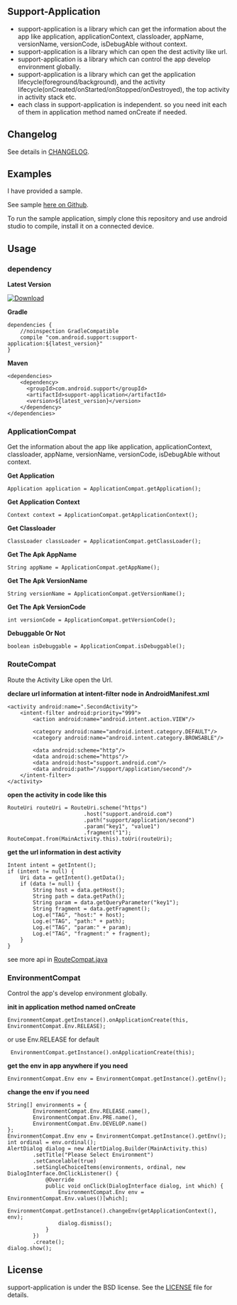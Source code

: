 ## Support-Application

 - support-application is a library which can get the information about the app like application, applicationContext, classloader, appName, versionName, versionCode, isDebugAble without context.
 - support-application is a library which can open the dest activity like url.
 - support-application is a library which can control the app develop environment globally.
 - support-application is a library which can get the application lifecycle(foreground/background), and the activity lifecycle(onCreated/onStarted/onStopped/onDestroyed), the top activity in activity stack etc.
 - each class in support-application is independent. so you need init each of them in application method named onCreate if needed.
 
## Changelog

See details in [CHANGELOG](https://github.com/lizhangqu/support-application/blob/master/CHANGELOG.md).

## Examples

I have provided a sample.

See sample [here on Github](https://github.com/lizhangqu/support-application/tree/master/app).

To run the sample application, simply clone this repository and use android studio to compile, install it on a connected device.

## Usage

### dependency

**Latest Version**

[ ![Download](https://api.bintray.com/packages/lizhangqu/maven/support-application/images/download.svg) ](https://bintray.com/lizhangqu/maven/support-application/_latestVersion)


**Gradle**

```
dependencies {
    //noinspection GradleCompatible
    compile "com.android.support:support-application:${latest_version}"
}
```

**Maven**

```
<dependencies>
    <dependency>
      <groupId>com.android.support</groupId>
      <artifactId>support-application</artifactId>
      <version>${latest_version}</version>
    </dependency>
</dependencies>
```

### ApplicationCompat

Get the information about the app like application, applicationContext, classloader, appName, versionName, versionCode, isDebugAble without context.

**Get Application**

```
Application application = ApplicationCompat.getApplication();                   
```

**Get Application Context**

```
Context context = ApplicationCompat.getApplicationContext();                   
```

**Get Classloader**

```
ClassLoader classLoader = ApplicationCompat.getClassLoader();              
```

**Get The Apk AppName**

```
String appName = ApplicationCompat.getAppName();
```

**Get The Apk VersionName**

```
String versionName = ApplicationCompat.getVersionName();
```

**Get The Apk VersionCode**

```
int versionCode = ApplicationCompat.getVersionCode();
```

**Debuggable Or Not**

```
boolean isDebuggable = ApplicationCompat.isDebuggable();
```

### RouteCompat

Route the Activity Like open the Url.

**declare url information at intent-filter node in AndroidManifest.xml**

```
<activity android:name=".SecondActivity">
    <intent-filter android:priority="999">
        <action android:name="android.intent.action.VIEW"/>

        <category android:name="android.intent.category.DEFAULT"/>
        <category android:name="android.intent.category.BROWSABLE"/>

        <data android:scheme="http"/>
        <data android:scheme="https"/>
        <data android:host="support.android.com"/>
        <data android:path="/support/application/second"/>
    </intent-filter>
</activity>
```

**open the activity in code like this**

```
RouteUri routeUri = RouteUri.scheme("https")
                        .host("support.android.com")
                        .path("support/application/second")
                        .param("key1", "value1")
                        .fragment("1");
RouteCompat.from(MainActivity.this).toUri(routeUri);
```

**get the url information in dest activity**

```
Intent intent = getIntent();
if (intent != null) {
    Uri data = getIntent().getData();
    if (data != null) {
        String host = data.getHost();
        String path = data.getPath();
        String param = data.getQueryParameter("key1");
        String fragment = data.getFragment();
        Log.e("TAG", "host:" + host);
        Log.e("TAG", "path:" + path);
        Log.e("TAG", "param:" + param);
        Log.e("TAG", "fragment:" + fragment);
    }
}
```

see more api in [RouteCompat.java](https://github.com/lizhangqu/support-application/blob/master/support-application/src/main/java/com/android/support/application/RouteCompat.java)


### EnvironmentCompat

Control the app's develop environment globally.

**init in application method named onCreate**

```
EnvironmentCompat.getInstance().onApplicationCreate(this, EnvironmentCompat.Env.RELEASE);
```

or use Env.RELEASE for default

```
 EnvironmentCompat.getInstance().onApplicationCreate(this);
```

**get the env in app anywhere if you need**

```
EnvironmentCompat.Env env = EnvironmentCompat.getInstance().getEnv();
```

**change the env if you need**

```
String[] environments = {
        EnvironmentCompat.Env.RELEASE.name(),
        EnvironmentCompat.Env.PRE.name(),
        EnvironmentCompat.Env.DEVELOP.name()
};
EnvironmentCompat.Env env = EnvironmentCompat.getInstance().getEnv();
int ordinal = env.ordinal();
AlertDialog dialog = new AlertDialog.Builder(MainActivity.this)
        .setTitle("Please Select Environment")
        .setCancelable(true)
        .setSingleChoiceItems(environments, ordinal, new DialogInterface.OnClickListener() {
            @Override
            public void onClick(DialogInterface dialog, int which) {
                EnvironmentCompat.Env env = EnvironmentCompat.Env.values()[which];
                EnvironmentCompat.getInstance().changeEnv(getApplicationContext(), env);
                dialog.dismiss();
            }
        })
        .create();
dialog.show();
```

## License

support-application is under the BSD license. See the [LICENSE](https://github.com/lizhangqu/support-application/blob/master/LICENSE) file for details.